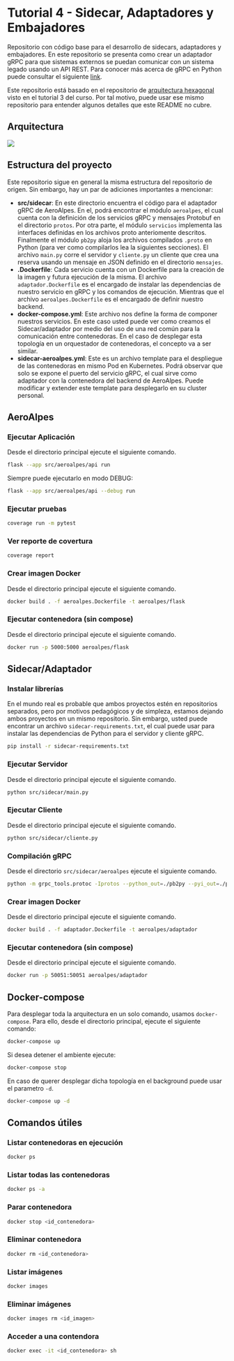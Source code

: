 # Tutorial 4 - Sidecar, Adaptadores y Embajadores

Repositorio con código base para el desarrollo de sidecars, adaptadores y embajadores. En este repositorio se presenta como crear un adaptador gRPC para que sistemas externos se puedan comunicar con un sistema legado usando un API REST. Para conocer más acerca de gRPC en Python puede consultar el siguiente [link](https://grpc.io/docs/languages/python/quickstart/).

Este repositorio está basado en el repositorio de [arquitectura hexagonal](https://github.com/MISW4406/tutorial-3-arquitectura-hexagonal) visto en el tutorial 3 del curso. Por tal motivo, puede usar ese mismo repositorio para entender algunos detalles que este README no cubre.

## Arquitectura

[![](https://img.plantuml.biz/plantuml/svg/ZLJ1Rjim3BtxAuXSjW733lk21js67OkXsBLW9CPX8ukAA6K9XlpxOBdMwZO2eXFjnuJlFJ_gJXF6b0VNVO3Vh0d14WGyP4gai455Yq0UC1uo9p8fHuGTdR0NZwxh0fezzWGhZMO5Vpi0WFeEAGgwG3eZIpJm2b010rVGIoA8tEyIo7P6wldkRH3sIU7du-C3q2baqYGAHqRuuL3tNse_ULl-hNi_s8ZVSbzcJsLZ_18ivxwyoX4DYoU5Cw0nf0883aUxQFJFOXAzYGezqn2SQ24pFpJeBE5Ao78luz1Xz28Yd274J1jKi3HAC1IIt4Hc49jdBYzr_MvlBNHCFj7gEhgJH8wqWGRifOb5CYpwPDdZmARPTwGTc-pQUAPPoLJMjal3tKdmqjnlCh1dAKvwwiMm00_1qK0-eNtJhTnd9cy5o05fOYV_DmK-Od1iIcu-Btvcfo50m7uRaJJ5NDRiqqqVJOdi7udxedL-Q6XSmFDPRyROc1hedDYnHKiAHeRiQQdoa0bKWiI47XmkBeOhX2VBkoLbjcGmJeod-Ydi-vgrnWtIICpcQpWtqoIf6H6bU6J3h_7BbPqWh_XSibmR5gQ-Lj1LJos6CI0H-byFzyMpuYKRh3qlAwH0fqJHIxcCO4rHrgFWoSlguwMx8s_puFu1)](https://editor.plantuml.com/uml/ZLJ1Rjim3BtxAuXSjW733lk21js67OkXsBLW9CPX8ukAA6K9XlpxOBdMwZO2eXFjnuJlFJ_gJXF6b0VNVO3Vh0d14WGyP4gai455Yq0UC1uo9p8fHuGTdR0NZwxh0fezzWGhZMO5Vpi0WFeEAGgwG3eZIpJm2b010rVGIoA8tEyIo7P6wldkRH3sIU7du-C3q2baqYGAHqRuuL3tNse_ULl-hNi_s8ZVSbzcJsLZ_18ivxwyoX4DYoU5Cw0nf0883aUxQFJFOXAzYGezqn2SQ24pFpJeBE5Ao78luz1Xz28Yd274J1jKi3HAC1IIt4Hc49jdBYzr_MvlBNHCFj7gEhgJH8wqWGRifOb5CYpwPDdZmARPTwGTc-pQUAPPoLJMjal3tKdmqjnlCh1dAKvwwiMm00_1qK0-eNtJhTnd9cy5o05fOYV_DmK-Od1iIcu-Btvcfo50m7uRaJJ5NDRiqqqVJOdi7udxedL-Q6XSmFDPRyROc1hedDYnHKiAHeRiQQdoa0bKWiI47XmkBeOhX2VBkoLbjcGmJeod-Ydi-vgrnWtIICpcQpWtqoIf6H6bU6J3h_7BbPqWh_XSibmR5gQ-Lj1LJos6CI0H-byFzyMpuYKRh3qlAwH0fqJHIxcCO4rHrgFWoSlguwMx8s_puFu1)

## Estructura del proyecto

Este repositorio sigue en general la misma estructura del repositorio de origen. Sin embargo, hay un par de adiciones importantes a mencionar:

- **src/sidecar**: En este directorio encuentra el código para el adaptador gRPC de AeroAlpes. En el, podrá encontrar el módulo `aeroalpes`, el cual cuenta con la definición de los servicios gRPC y mensajes Protobuf en el directorio `protos`. Por otra parte, el módulo `servicios` implementa las interfaces definidas en los archivos proto anteriomente descritos. Finalmente el módulo `pb2py` aloja los archivos compilados `.proto` en Python (para ver como compilarlos lea la siguientes secciones). El archivo `main.py` corre el servidor y `cliente.py` un cliente que crea una reserva usando un mensaje en JSON definido en el directorio `mensajes`.
- **.Dockerfile**: Cada servicio cuenta con un Dockerfile para la creación de la imagen y futura ejecución de la misma. El archivo `adaptador.Dockerfile` es el encargado de instalar las dependencias de nuestro servicio en gRPC y los comandos de ejecución. Mientras que el archivo `aeroalpes.Dockerfile` es el encargado de definir nuestro backend.
- **docker-compose.yml**: Este archivo nos define la forma de componer nuestros servicios. En este caso usted puede ver como creamos el Sidecar/adaptador por medio del uso de una red común para la comunicación entre contenedoras. En el caso de desplegar esta topología en un orquestador de contenedoras, el concepto va a ser similar.
- **sidecar-aeroalpes.yml**: Este es un archivo template para el despliegue de las contenedoras en mismo Pod en Kubernetes. Podrá observar que solo se expone el puerto del servicio gRPC, el cual sirve como adaptador con la contenedora del backend de AeroAlpes. Puede modificar y extender este template para desplegarlo en su cluster personal.

## AeroAlpes
### Ejecutar Aplicación

Desde el directorio principal ejecute el siguiente comando.

```bash
flask --app src/aeroalpes/api run
```

Siempre puede ejecutarlo en modo DEBUG:

```bash
flask --app src/aeroalpes/api --debug run
```

### Ejecutar pruebas

```bash
coverage run -m pytest
```

### Ver reporte de covertura
```bash
coverage report
```

### Crear imagen Docker

Desde el directorio principal ejecute el siguiente comando.

```bash
docker build . -f aeroalpes.Dockerfile -t aeroalpes/flask
```

### Ejecutar contenedora (sin compose)

Desde el directorio principal ejecute el siguiente comando.

```bash
docker run -p 5000:5000 aeroalpes/flask
```

## Sidecar/Adaptador

### Instalar librerías

En el mundo real es probable que ambos proyectos estén en repositorios separados, pero por motivos pedagógicos y de simpleza, 
estamos dejando ambos proyectos en un mismo repositorio. Sin embargo, usted puede encontrar un archivo `sidecar-requirements.txt`, 
el cual puede usar para instalar las dependencias de Python para el servidor y cliente gRPC.

```bash
pip install -r sidecar-requirements.txt
```

### Ejecutar Servidor

Desde el directorio principal ejecute el siguiente comando.

```bash
python src/sidecar/main.py 
```

### Ejecutar Cliente

Desde el directorio principal ejecute el siguiente comando.

```bash
python src/sidecar/cliente.py 
```

### Compilación gRPC

Desde el directorio `src/sidecar/aeroalpes` ejecute el siguiente comando.

```bash
python -m grpc_tools.protoc -Iprotos --python_out=./pb2py --pyi_out=./pb2py --grpc_python_out=./pb2py protos/vuelos.proto
```

### Crear imagen Docker

Desde el directorio principal ejecute el siguiente comando.

```bash
docker build . -f adaptador.Dockerfile -t aeroalpes/adaptador
```

### Ejecutar contenedora (sin compose)

Desde el directorio principal ejecute el siguiente comando.

```bash
docker run -p 50051:50051 aeroalpes/adaptador
```

## Docker-compose

Para desplegar toda la arquitectura en un solo comando, usamos `docker-compose`. Para ello, desde el directorio principal, ejecute el siguiente comando:

```bash
docker-compose up
```

Si desea detener el ambiente ejecute:

```bash
docker-compose stop
```

En caso de querer desplegar dicha topología en el background puede usar el parametro `-d`.

```bash
docker-compose up -d
```

## Comandos útiles

### Listar contenedoras en ejecución
```bash
docker ps
```

### Listar todas las contenedoras
```bash
docker ps -a
```

### Parar contenedora
```bash
docker stop <id_contenedora>
```

### Eliminar contenedora
```bash
docker rm <id_contenedora>
```

### Listar imágenes
```bash
docker images
```

### Eliminar imágenes
```bash
docker images rm <id_imagen>
```

### Acceder a una contendora
```bash
docker exec -it <id_contenedora> sh
```
